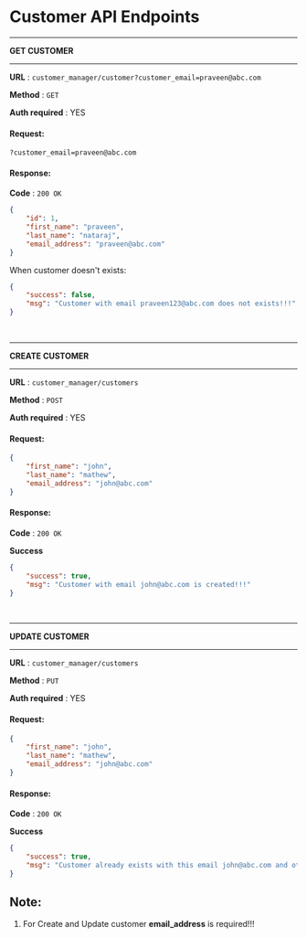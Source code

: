 # Customer API Endpoints

---

**GET CUSTOMER**

---

**URL** : `customer_manager/customer?customer_email=praveen@abc.com`

**Method** : `GET`

**Auth required** : YES

#### Request:

```?customer_email=praveen@abc.com```

#### Response:

**Code** : `200 OK`

```json
{
    "id": 1,
    "first_name": "praveen",
    "last_name": "nataraj",
    "email_address": "praveen@abc.com"
}
```

When customer doesn't exists:

```json
{
    "success": false,
    "msg": "Customer with email praveen123@abc.com does not exists!!!"
}
```

<br/>

---

**CREATE CUSTOMER**

---

**URL** : `customer_manager/customers`

**Method** : `POST`

**Auth required** : YES

#### Request:
```json
{
    "first_name": "john",
    "last_name": "mathew",
    "email_address": "john@abc.com"
}
```


#### Response:

**Code** : `200 OK`

**Success**

```json
{
    "success": true,
    "msg": "Customer with email john@abc.com is created!!!"
}
```

<br/>

---

**UPDATE CUSTOMER**

---

**URL** : `customer_manager/customers`

**Method** : `PUT`

**Auth required** : YES

#### Request:
```json
{
    "first_name": "john",
    "last_name": "mathew",
    "email_address": "john@abc.com"
}
```


#### Response:

**Code** : `200 OK`

**Success**

```json
{
    "success": true,
    "msg": "Customer already exists with this email john@abc.com and other values are updated!!!"
}
```

## Note:
1. For Create and Update customer **email_address** is required!!!